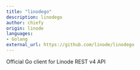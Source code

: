 ```yaml
---
title: "linodego"
description: linodego
author: chiefy
origin: linode
languages:
- Golang
external_url: https://github.com/linode/linodego
---
```

Official Go client for Linode REST v4 API
